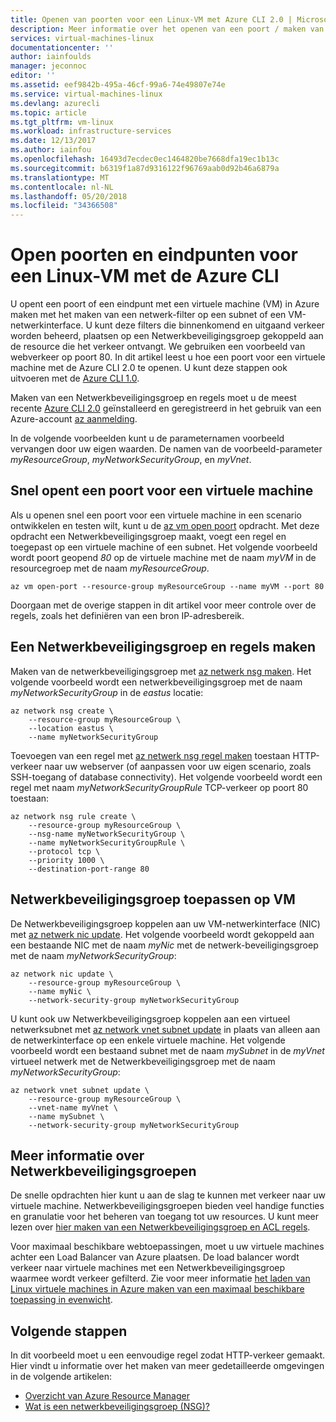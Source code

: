 ```yaml
---
title: Openen van poorten voor een Linux-VM met Azure CLI 2.0 | Microsoft Docs
description: Meer informatie over het openen van een poort / maken van een eindpunt voor uw Linux-VM met de Azure resource manager-implementatiemodel en Azure CLI 2.0
services: virtual-machines-linux
documentationcenter: ''
author: iainfoulds
manager: jeconnoc
editor: ''
ms.assetid: eef9842b-495a-46cf-99a6-74e49807e74e
ms.service: virtual-machines-linux
ms.devlang: azurecli
ms.topic: article
ms.tgt_pltfrm: vm-linux
ms.workload: infrastructure-services
ms.date: 12/13/2017
ms.author: iainfou
ms.openlocfilehash: 16493d7ecdec0ec1464820be7668dfa19ec1b13c
ms.sourcegitcommit: b6319f1a87d9316122f96769aab0d92b46a6879a
ms.translationtype: MT
ms.contentlocale: nl-NL
ms.lasthandoff: 05/20/2018
ms.locfileid: "34366508"
---
```

# <a name="open-ports-and-endpoints-to-a-linux-vm-with-the-azure-cli"></a>Open poorten en eindpunten voor een Linux-VM met de Azure CLI
U opent een poort of een eindpunt met een virtuele machine (VM) in Azure maken met het maken van een netwerk-filter op een subnet of een VM-netwerkinterface. U kunt deze filters die binnenkomend en uitgaand verkeer worden beheerd, plaatsen op een Netwerkbeveiligingsgroep gekoppeld aan de resource die het verkeer ontvangt. We gebruiken een voorbeeld van webverkeer op poort 80. In dit artikel leest u hoe een poort voor een virtuele machine met de Azure CLI 2.0 te openen. U kunt deze stappen ook uitvoeren met de [Azure CLI 1.0](nsg-quickstart-nodejs.md).

Maken van een Netwerkbeveiligingsgroep en regels moet u de meest recente [Azure CLI 2.0](/cli/azure/install-az-cli2) geïnstalleerd en geregistreerd in het gebruik van een Azure-account [az aanmelding](/cli/azure/reference-index#az_login).

In de volgende voorbeelden kunt u de parameternamen voorbeeld vervangen door uw eigen waarden. De namen van de voorbeeld-parameter *myResourceGroup*, *myNetworkSecurityGroup*, en *myVnet*.


## <a name="quickly-open-a-port-for-a-vm"></a>Snel opent een poort voor een virtuele machine
Als u openen snel een poort voor een virtuele machine in een scenario ontwikkelen en testen wilt, kunt u de [az vm open poort](/cli/azure/vm#az_vm_open_port) opdracht. Met deze opdracht een Netwerkbeveiligingsgroep maakt, voegt een regel en toegepast op een virtuele machine of een subnet. Het volgende voorbeeld wordt poort geopend *80* op de virtuele machine met de naam *myVM* in de resourcegroep met de naam *myResourceGroup*.

```azure-cli
az vm open-port --resource-group myResourceGroup --name myVM --port 80
```

Doorgaan met de overige stappen in dit artikel voor meer controle over de regels, zoals het definiëren van een bron IP-adresbereik.


## <a name="create-a-network-security-group-and-rules"></a>Een Netwerkbeveiligingsgroep en regels maken
Maken van de netwerkbeveiligingsgroep met [az netwerk nsg maken](/cli/azure/network/nsg#az_network_nsg_create). Het volgende voorbeeld wordt een netwerkbeveiligingsgroep met de naam *myNetworkSecurityGroup* in de *eastus* locatie:

```azurecli
az network nsg create \
    --resource-group myResourceGroup \
    --location eastus \
    --name myNetworkSecurityGroup
```

Toevoegen van een regel met [az netwerk nsg regel maken](/cli/azure/network/nsg/rule#az_network_nsg_rule_create) toestaan HTTP-verkeer naar uw webserver (of aanpassen voor uw eigen scenario, zoals SSH-toegang of database connectivity). Het volgende voorbeeld wordt een regel met naam *myNetworkSecurityGroupRule* TCP-verkeer op poort 80 toestaan:

```azurecli
az network nsg rule create \
    --resource-group myResourceGroup \
    --nsg-name myNetworkSecurityGroup \
    --name myNetworkSecurityGroupRule \
    --protocol tcp \
    --priority 1000 \
    --destination-port-range 80
```


## <a name="apply-network-security-group-to-vm"></a>Netwerkbeveiligingsgroep toepassen op VM
De Netwerkbeveiligingsgroep koppelen aan uw VM-netwerkinterface (NIC) met [az netwerk nic update](/cli/azure/network/nic#az_network_nic_update). Het volgende voorbeeld wordt gekoppeld aan een bestaande NIC met de naam *myNic* met de netwerk-beveiligingsgroep met de naam *myNetworkSecurityGroup*:

```azurecli
az network nic update \
    --resource-group myResourceGroup \
    --name myNic \
    --network-security-group myNetworkSecurityGroup
```

U kunt ook uw Netwerkbeveiligingsgroep koppelen aan een virtueel netwerksubnet met [az network vnet subnet update](/cli/azure/network/vnet/subnet#az_network_vnet_subnet_update) in plaats van alleen aan de netwerkinterface op een enkele virtuele machine. Het volgende voorbeeld wordt een bestaand subnet met de naam *mySubnet* in de *myVnet* virtueel netwerk met de Netwerkbeveiligingsgroep met de naam *myNetworkSecurityGroup*:

```azurecli
az network vnet subnet update \
    --resource-group myResourceGroup \
    --vnet-name myVnet \
    --name mySubnet \
    --network-security-group myNetworkSecurityGroup
```

## <a name="more-information-on-network-security-groups"></a>Meer informatie over Netwerkbeveiligingsgroepen
De snelle opdrachten hier kunt u aan de slag te kunnen met verkeer naar uw virtuele machine. Netwerkbeveiligingsgroepen bieden veel handige functies en granulatie voor het beheren van toegang tot uw resources. U kunt meer lezen over [hier maken van een Netwerkbeveiligingsgroep en ACL regels](tutorial-virtual-network.md#secure-network-traffic).

Voor maximaal beschikbare webtoepassingen, moet u uw virtuele machines achter een Load Balancer van Azure plaatsen. De load balancer wordt verkeer naar virtuele machines met een Netwerkbeveiligingsgroep waarmee wordt verkeer gefilterd. Zie voor meer informatie [het laden van Linux virtuele machines in Azure maken van een maximaal beschikbare toepassing in evenwicht](tutorial-load-balancer.md).

## <a name="next-steps"></a>Volgende stappen
In dit voorbeeld moet u een eenvoudige regel zodat HTTP-verkeer gemaakt. Hier vindt u informatie over het maken van meer gedetailleerde omgevingen in de volgende artikelen:

* [Overzicht van Azure Resource Manager](../../azure-resource-manager/resource-group-overview.md)
* [Wat is een netwerkbeveiligingsgroep (NSG)?](../../virtual-network/security-overview.md)
